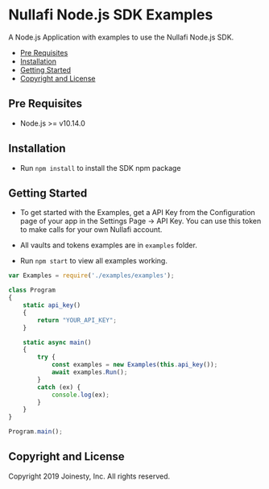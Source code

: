 
Nullafi Node.js SDK Examples
===============

A Node.js Application with examples to use the Nullafi Node.js SDK.

- [Pre Requisites](#pre-requisites)
- [Installation](#installation)
- [Getting Started](#getting-started)
- [Copyright and License](#copyright-and-license)

<!-- END doctoc generated TOC please keep comment here to allow auto update -->

Pre Requisites
------------
- Node.js >= v10.14.0

Installation
------------
- Run `npm install` to install the SDK npm package

Getting Started
---------------

- To get started with the Examples, get a API Key from the Configuration page
of your app in the Settings Page -> API Key. You can use this token to make calls for your own Nullafi account.

- All vaults and tokens examples are in `examples` folder.

- Run `npm start` to view all examples working.

```javascript
var Examples = require('./examples/examples');

class Program
{
    static api_key()
    {
        return "YOUR_API_KEY";
    }

    static async main() 
    {
        try {
            const examples = new Examples(this.api_key());
            await examples.Run();
        }
        catch (ex) {
            console.log(ex);
        }
    }
}

Program.main();
```


Copyright and License
---------------------

Copyright 2019 Joinesty, Inc. All rights reserved.
